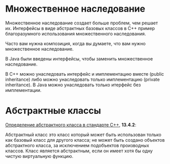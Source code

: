 # Множественное наследование

Множественное наследование создает больше проблем, чем решает их.
Интерфейсы в виде абстрактных базовых классов в C++ пример благоразумного
использования множественного наследования.

Часто вам нужна композиция, когда вы думаете, что вам нужно множественное
наследование.

В Java были введены интерфейсы, чтобы заменить множественное наследование.

В C++ можно унаследовать интерфейс и имплементацию вместе (public inheritance)
либо можно унаследовать только имплементацию (private inheritance). В Java
можно унаследовать только итерфейс без имплементации.

# Абстрактные классы

[Определение абстрактного класса в стандарте C++](https://github.com/cplusplus/draft/blob/master/papers/n4687.pdf), **13.4.2**:

Абстрактный класс это класс который может быть использован только как базовый
класс для другого класса; не может быть создано объектов абстрактного класса,
за исключением подобъектов производных классов. Класс является абстрактным,
если он имеет хотя бы одну чистую виртуальную функцию.
